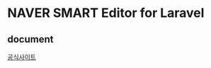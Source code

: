 # NAVER SMART Editor for Laravel




## document

[공식사이트](https://www.onstory.fun/doc/programming/laravel/package.laraveleditor)